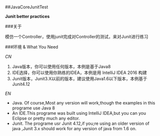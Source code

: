 ##JavaCoreJunitTest 

**Junit better practices**

###关于

模仿一个Controller，使用junit完成对Controller的测试，来对Junit进行练习

###环境 & What You Need

*CN*

1. Java版本，你可以使用任何版本，本例是基于Java8
2. IDE选择，你可以使用你熟练的IDEA，本例是用 IntelliJ IDEA 2016 构建
3. Junit版本，Junit3.X以前的版本，建议使用Java1.6以下版本，本例基于Junit4.12
 
*EN*
 - Java. Of course,Most any version will work,though the examples in this programe use Java 8
 - An IDE.This programe was built using IntelliJ IDEA,but you can you Eclipse or pretty much any editor.
 - Junit. The programe usr Junit 4.12,if you;re using an older version of java ,Junit 3.x should work for any version of java from 1.6 on. 
